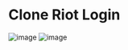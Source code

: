 # Clone Riot Login
![image](https://github.com/JoaoPedro0116/Login-riot/assets/118128987/8bae1999-17e2-4402-9860-298dc5618aa6)
![image](https://github.com/JoaoPedro0116/Login-riot/assets/118128987/2c404349-9e8e-4cc7-973c-a40736a4e87a)
